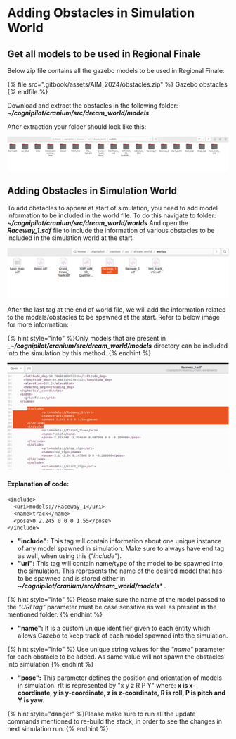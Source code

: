 # Adding Obstacles in Simulation World

## Get all models to be used in Regional Finale
Below zip file contains all the gazebo models to be used in Regional Finale:

{% file src=".gitbook/assets/AIM_2024/obstacles.zip" %}
Gazebo obstacles
{% endfile %}

Download and extract the obstacles in the following folder: _**~/cognipilot/cranium/src/dream_world/models**_

After extraction your folder should look like this:

![](.gitbook/assets/AIM_2024/model_dir.png)

## Adding Obstacles in Simulation World

To add obstacles to appear at start of simulation, you need to add model information to be included in the world file. To do this navigate to folder:  _**~/cognipilot/cranium/src/dream_world/worlds**_
And open the _**Raceway_1.sdf**_ file to include the information of various obstacles to be included in the simulation world at the start.

![](.gitbook/assets/AIM_2024/world_dir.png)

After the last _</scene>_ tag at the end of world file, we will add the information related to the models/obstacles to be spawned at the start. Refer to below image for more information:

{% hint style="info" %}Only models that are present in __**~/cognipilot/cranium/src/dream_world/models**_ directory can be included into the simulation by this method. {% endhint %}

![](.gitbook/assets/AIM_2024/world_file.png)

#### Explanation of code:

```
<include>
  <uri>models://Raceway_1</uri>
  <name>track</name>
  <pose>0 2.245 0 0 0 1.55</pose>
</include>
```

* **"include":** This tag will contain information about one unique instance of any model spawned in simulation. Make sure to always have end tag as well, when using this (_"include"_).
* **"uri":** This tag will contain name/type of the model to be spawned into the simulation. This represents the name of the desired model that has to be spawned and is stored either in _**~/cognipilot/cranium/src/dream_world/models***_ .

{% hint style="info" %}
Please make sure the name of the model passed to the _"URI tag"_ parameter must be case sensitive as well as present in the mentioned folder.
{% endhint %}

* **"name":** It is a custom unique identifier given to each entity which allows Gazebo to keep track of each model spawned into the simulation.

{% hint style="info" %}
Use unique string values for the _"name"_ parameter for each obstacle to be added. As same value will not spawn the obstacles into simulation
{% endhint %}

* **"pose":** This parameter defines the position and orientation of models in simulation. rIt is represented by "x y z R P Y" where: **x is x-coordinate, y is y-coordinate, z is z-coordinate, R is roll, P is pitch and Y is yaw.**

{% hint style="danger" %}Please make sure to run all the update commands mentioned to re-build the stack, in order to see the changes in next simulation run. {% endhint %}
